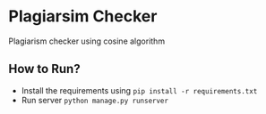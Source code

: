 # Plagiarsim Checker

Plagiarism checker using cosine algorithm


## How to Run?

- Install the requirements using `pip install -r requirements.txt`
- Run server `python manage.py runserver`
